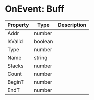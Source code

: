 # OnEvent: Buff

Property | Type | Description
--------- | ------- | -----------
Addr | number |
IsValid | boolean |
Type | number |
Name | string |
Stacks | number |
Count | number |
BeginT | number |
EndT | number |